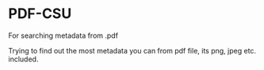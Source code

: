 # PDF-CSU
For searching metadata from .pdf

Trying to find out the most metadata you can from pdf file, its png, jpeg etc. included.
